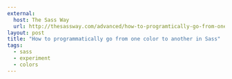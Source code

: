 ```yaml
---
external: 
  host: The Sass Way
  url: http://thesassway.com/advanced/how-to-programtically-go-from-one-color-to-another-in-sass
layout: post
title: "How to programmatically go from one color to another in Sass"
tags:
  - sass
  - experiment
  - colors
---
```

